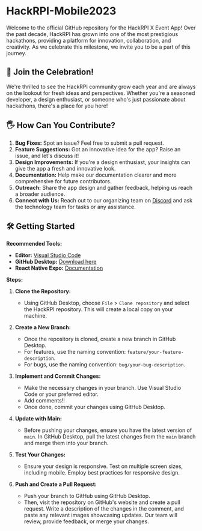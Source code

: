 # HackRPI-Mobile2023

Welcome to the official GitHub repository for the HackRPI X Event App! Over the past decade, HackRPI has grown into one of the most prestigious hackathons, providing a platform for innovation, collaboration, and creativity. As we celebrate this milestone, we invite you to be a part of this journey.

## 🎉 Join the Celebration!

We're thrilled to see the HackRPI community grow each year and are always on the lookout for fresh ideas and perspectives. Whether you're a seasoned developer, a design enthusiast, or someone who's just passionate about hackathons, there's a place for you here!

## 🖐 How Can You Contribute?

1. **Bug Fixes:** Spot an issue? Feel free to submit a pull request.
2. **Feature Suggestions:** Got an innovative idea for the app? Raise an issue, and let's discuss it!
3. **Design Improvements:** If you're a design enthusiast, your insights can give the app a fresh and innovative look.
4. **Documentation:** Help make our documentation clearer and more comprehensive for future contributors.
5. **Outreach:** Share the app design and gather feedback, helping us reach a broader audience.
6. **Connect with Us:** Reach out to our organizing team on [Discord](https://discord.gg/q4tdARPazB) and ask the technology team for tasks or any assistance.

## 🛠 Getting Started

**Recommended Tools:**
- **Editor:** [Visual Studio Code](https://code.visualstudio.com/download)
- **GitHub Desktop:** [Download here](https://desktop.github.com/)
- **React Native Expo:** [Documentation](https://docs.expo.dev/)

**Steps:**

1. **Clone the Repository:** 
   - Using GitHub Desktop, choose `File` > `Clone repository` and select the HackRPI repository. This will create a local copy on your machine.

2. **Create a New Branch:** 
   - Once the repository is cloned, create a new branch in GitHub Desktop.
   - For features, use the naming convention: `feature/your-feature-description`.
   - For bugs, use the naming convention: `bug/your-bug-description`.

3. **Implement and Commit Changes:** 
   - Make the necessary changes in your branch. Use Visual Studio Code or your preferred editor.
   - Add comments!!
   - Once done, commit your changes using GitHub Desktop.

4. **Update with Main:** 
   - Before pushing your changes, ensure you have the latest version of `main`. In GitHub Desktop, pull the latest changes from the `main` branch and merge them into your branch.

5. **Test Your Changes:** 
   - Ensure your design is responsive. Test on multiple screen sizes, including mobile. Employ best practices for responsive design.

6. **Push and Create a Pull Request:** 
   - Push your branch to GitHub using GitHub Desktop.
   - Then, visit the repository on GitHub's website and create a pull request. Write a description of the changes in the comment, and paste any relevant images showcasing updates. Our team will review, provide feedback, or merge your changes.

